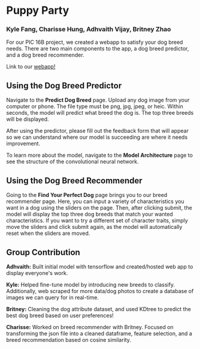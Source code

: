 # Puppy Party
### Kyle Fang, Charisse Hung, Adhvaith Vijay, Britney Zhao

For our PIC 16B project, we created a webapp to satisfy your dog breed needs. There are two main components to the app, a dog breed predictor, and a dog breed recommender.

Link to our [webapp!](https://pic16b-dog-detector.herokuapp.com/)

## Using the Dog Breed Predictor

Navigate to the **Predict Dog Breed** page. Upload any dog image from your computer or phone. The file type must be png, jpg, jpeg, or heic. Within seconds, the model will predict what breed the dog is. The top three breeds will be displayed.

After using the predictor, please fill out the feedback form that will appear so we can understand where our model is succeeding are where it needs improvement.

To learn more about the model, navigate to the **Model Architecture** page to see the structure of the convolutional neural network.

## Using the Dog Breed Recommender

Going to the **Find Your Perfect Dog** page brings you to our breed recommender page. Here, you can input a variety of characteristics you want in a dog using the sliders on the page. Then, after clicking submit, the model will display the top three dog breeds that match your wanted characteristics. If you want to try a different set of character traits, simply move the sliders and click submit again, as the model will automatically reset when the sliders are moved. 

## Group Contribution

**Adhvaith:** Built initial model with tensorflow and created/hosted web app to display everyone's work.

**Kyle:** Helped fine-tune model by introducing new breeds to classify. Additionally, web scraped for more data/dog photos to create a database of images we can query for in real-time.

**Britney:** Cleaning the dog attribute dataset, and used KDtree to predict the best dog breed based on user preferences!

**Charisse:** Worked on breed recommender with Britney. Focused on transforming the json file into a cleaned dataframe, feature selection, and a breed recommendation based on cosine similarity.
